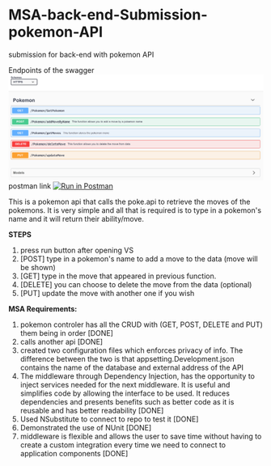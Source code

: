 # MSA-back-end-Submission-pokemon-API
submission for back-end with pokemon API

Endpoints of the swagger
![swagger](swagger.PNG)
postman link
[![Run in Postman](https://run.pstmn.io/button.svg)](https://app.getpostman.com/run-collection/873e13e8ec6941ae9d3e?action=collection%2Fimport)

This is a pokemon api that calls the poke.api to retrieve the moves of the pokemons. 
It is very simple and all that is required is to type in a pokemon's name and 
it will return their ability/move. 

**STEPS**
1. press run button after opening VS
2. [POST] type in a pokemon's name to add a move to the data (move will be shown)
3. [GET] type in the move that appeared in previous function.
4. [DELETE] you can choose to delete the move from the data (optional)
5. [PUT] update the move with another one if you wish

**MSA Requirements:**
1. pokemon controler has all the CRUD with (GET, POST, DELETE and PUT) them being in order [DONE]
2. calls another api [DONE]
3. created two configuration files which enforces privacy of info. The difference between the 
two is that appsetting.Development.json contains the name of the database and external address of the API
4. The middleware through Dependency Injection, has the opportunity to inject 
services needed for the next middleware. It is useful and simplifies code by allowing the interface
to be used. It reduces dependencies and presents benefits such as better code as it is reusable 
and has better readability [DONE]
5. Used NSubstitute to connect to repo to test it [DONE]
6. Demonstrated the use of NUnit [DONE]
7. middleware is flexible and allows the user to save time without having to create a custom integration 
every time we need to connect to application components [DONE]
